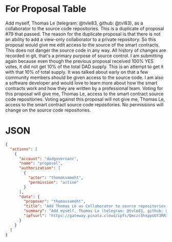 # For Proposal Table

Add myself, Thomas Le (telegram: @tvle83, github: @tvl83), as a collaborator to the source code repositories. This is a duplicate of proposal #79 that passed. The reason for the duplicate proposal is that there is not an ability to add a view-only collaborator to a private repository. So this proposal would give me edit access to the source of the smart contracts. This does not danger the source code in any way. All history of changes are recorded in git, that's a primary purpose of source control. I am submitting again because even though the previous proposal received 100% YES votes, it did not get 10% of the total DAD supply. This is an attempt to get it with that 10% of total supply. It was talked about early on that a few community members should be given access to the source code. I am also a software developer and would love to learn more about how the smart contracts work and how they are written by a professional team. Voting for this proposal will give me, Thomas Le, access to the smart contract source code repositories. Voting against this proposal will not give me, Thomas Le, access to the smart contract source code repositories. No permissions will change on the source code repositories.

# JSON

```json
{
  "actions": [
    {
      "account": "dadgovernanc",
      "name": "proposal",
      "authorization": [
        {
          "actor": "thomassamoht",
          "permission": "active"
        }
      ],
      "data": {
        "proposer": "thomassamoht",
        "title": "Add Thomas Le as Collaborator to source repositories (Trying again)",
        "summary": "Add myself, Thomas Le (telegram: @tvle83, github: @tvl83), as a collaborator to the source code repositories. This is a duplicate of proposal #79 that passed. The reason for the duplicate proposal is that there is not an ability to add a view-only collaborator to a private repository. So this proposal would give me edit access to the source of the smart contracts. This does not danger the source code in any way. All history of changes are recorded in git, that's a primary purpose of source control. I am submitting again because even though the previous proposal received 100% YES votes, it did not get 10% of the total DAD supply. This is an attempt to get it with that 10% of total supply. It was talked about early on that a few community members should be given access to the source code. I am also a software developer and would love to learn more about how the smart contracts work and how they are written by a professional team. Voting for this proposal will give me, Thomas Le, access to the smart contract source code repositories. Voting against this proposal will not give me, Thomas Le, access to the smart contract source code repositories. No permissions will change on the source code repositories.",
        "ipfsurl": "https://gateway.pinata.cloud/ipfs/QmczcShxppUUf3RRiNuLtuNrTBxqMKCWQyT9JkiXQ6tQE2/05-sourcecodeaccess.md"
      }
    }
  ]
}
```
